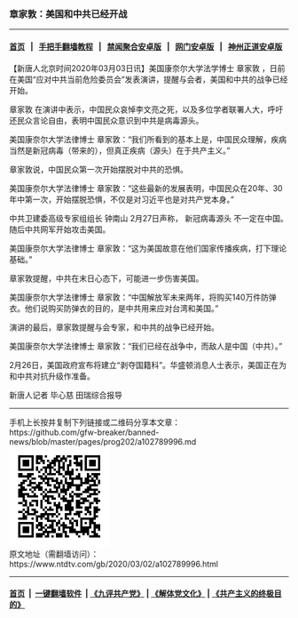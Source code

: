 ### 章家敦：美国和中共已经开战
------------------------

#### [首页](https://github.com/gfw-breaker/banned-news/blob/master/README.md) &nbsp;&nbsp;|&nbsp;&nbsp; [手把手翻墙教程](https://github.com/gfw-breaker/guides/wiki) &nbsp;&nbsp;|&nbsp;&nbsp; [禁闻聚合安卓版](https://github.com/gfw-breaker/bn-android) &nbsp;&nbsp;|&nbsp;&nbsp; [网门安卓版](https://github.com/oGate2/oGate) &nbsp;&nbsp;|&nbsp;&nbsp; [神州正道安卓版](https://github.com/SzzdOgate/update) 



<div><div class="post_content" itemprop="articleBody">
 <p>
  【新唐人北京时间2020年03月03日讯】美国康奈尔大学法学博士
  <ok href="https://www.ntdtv.com/gb/章家敦.htm">
   章家敦
  </ok>
  ，日前在美国“应对中共当前危险委员会”发表演讲，提醒与会者，美国和中共的战争已经开始。
 </p>
 <p>
  <ok href="https://www.ntdtv.com/gb/章家敦.htm">
   章家敦
  </ok>
  在演讲中表示，中国民众哀悼李文亮之死，以及多位学者联署人大，呼吁还民众言论自由，表明中国民众意识到中共是病毒源头。
 </p>
 <p>
  美国康奈尔大学法律博士 章家敦：“我们所看到的基本上是，中国民众理解，疾病当然是新冠病毒（带来的），但真正疾病（源头）在于共产主义。”
 </p>
 <p>
  章家敦说，中国民众第一次开始摆脱对中共的恐惧。
 </p>
 <p>
  美国康奈尔大学法律博士 章家敦：“这些最新的发展表明，中国民众在20年、30年中第一次，开始摆脱恐惧，不仅是对习近平也是对共产党本身。”
 </p>
 <p>
  中共卫建委高级专家组组长
  <ok href="https://www.ntdtv.com/gb/钟南山.htm">
   钟南山
  </ok>
  2月27日声称，
  <ok href="https://www.ntdtv.com/gb/新冠病毒源头.htm">
   新冠病毒源头
  </ok>
  不一定在中国。随后中共网军开始攻击美国。
 </p>
 <p>
  美国康奈尔大学法律博士 章家敦：“这为美国故意在他们国家传播疾病，打下理论基础。”
 </p>
 <p>
  章家敦提醒，中共在末日心态下，可能进一步伤害美国。
 </p>
 <p>
  美国康奈尔大学法律博士 章家敦：“中国解放军未来两年，将购买140万件防弹衣。他们说购买防弹衣的目的，是中共用来应对台湾和美国。”
 </p>
 <p>
  演讲的最后，章家敦提醒与会专家，和中共的战争已经开始。
 </p>
 <p>
  美国康奈尔大学法律博士 章家敦：“我们已经在战争中，而敌人是中国（中共）。”
 </p>
 <p>
  2月26日，美国政府宣布将建立“剥夺国籍科”。华盛顿消息人士表示，美国正在为和中共对抗升级作准备。
 </p>
 <p>
  新唐人记者 毕心慈 田瑞综合报导
 </p>
 <div class="single_ad">
 </div>
</div>
</div>
<hr/>
手机上长按并复制下列链接或二维码分享本文章：<br/>
https://github.com/gfw-breaker/banned-news/blob/master/pages/prog202/a102789996.md <br/>
<a href='https://github.com/gfw-breaker/banned-news/blob/master/pages/prog202/a102789996.md'><img src='https://github.com/gfw-breaker/banned-news/blob/master/pages/prog202/a102789996.md.png'/></a> <br/>
原文地址（需翻墙访问）：https://www.ntdtv.com/gb/2020/03/02/a102789996.html


------------------------
#### [首页](https://github.com/gfw-breaker/banned-news/blob/master/README.md) &nbsp;|&nbsp; [一键翻墙软件](https://github.com/gfw-breaker/nogfw/blob/master/README.md) &nbsp;| [《九评共产党》](https://github.com/gfw-breaker/9ping.md/blob/master/README.md#九评之一评共产党是什么) | [《解体党文化》](https://github.com/gfw-breaker/jtdwh.md/blob/master/README.md) | [《共产主义的终极目的》](https://github.com/gfw-breaker/gczydzjmd.md/blob/master/README.md)


<img src='http://gfw-breaker.win/banned-news/pages/prog202/a102789996.md' width='0px' height='0px'/>